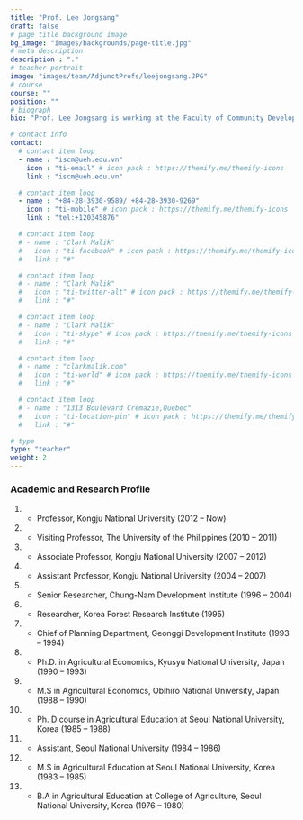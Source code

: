 ```yaml
---
title: "Prof. Lee Jongsang"
draft: false
# page title background image
bg_image: "images/backgrounds/page-title.jpg"
# meta description
description : "."
# teacher portrait
image: "images/team/AdjunctProfs/leejongsang.JPG"
# course
course: ""
position: ""
# biograph
bio: "Prof. Lee Jongsang is working at the Faculty of Community Development, College of Industrial Science, Kongju National University."

# contact info
contact:
  # contact item loop
  - name : "iscm@ueh.edu.vn"
    icon : "ti-email" # icon pack : https://themify.me/themify-icons
    link : "iscm@ueh.edu.vn"

  # contact item loop
  - name : "+84-28-3930-9589/ +84-28-3930-9269"
    icon : "ti-mobile" # icon pack : https://themify.me/themify-icons
    link : "tel:+120345876"

  # contact item loop
  # - name : "Clark Malik"
  #   icon : "ti-facebook" # icon pack : https://themify.me/themify-icons
  #   link : "#"

  # contact item loop
  # - name : "Clark Malik"
  #   icon : "ti-twitter-alt" # icon pack : https://themify.me/themify-icons
  #   link : "#"

  # contact item loop
  # - name : "Clark Malik"
  #   icon : "ti-skype" # icon pack : https://themify.me/themify-icons
  #   link : "#"

  # contact item loop
  # - name : "clarkmalik.com"
  #   icon : "ti-world" # icon pack : https://themify.me/themify-icons
  #   link : "#"

  # contact item loop
  # - name : "1313 Boulevard Cremazie,Quebec"
  #   icon : "ti-location-pin" # icon pack : https://themify.me/themify-icons
  #   link : "#"

# type
type: "teacher"
weight: 2
---
```


### Academic and Research Profile
1. * Professor, Kongju National University (2012 – Now)
2. * Visiting Professor, The University of the Philippines (2010 – 2011)
3. * Associate Professor, Kongju National University (2007 – 2012)
4. * Assistant Professor, Kongju National University (2004 – 2007)
5. * Senior Researcher, Chung-Nam Development Institute (1996 – 2004)
6. * Researcher, Korea Forest Research Institute (1995)
7. * Chief of Planning Department, Geonggi Development Institute (1993 – 1994)
8. * Ph.D. in Agricultural Economics, Kyusyu National University, Japan (1990 – 1993)
9. * M.S in Agricultural Economics, Obihiro National University, Japan (1988 – 1990)
10. * Ph. D course in Agricultural Education at Seoul National University, Korea (1985 – 1988)
11. * Assistant, Seoul National University (1984 – 1986)
12. * M.S in Agricultural Education at Seoul National University, Korea (1983 – 1985)
13. * B.A in Agricultural Education at College of Agriculture, Seoul National University, Korea (1976 – 1980)

